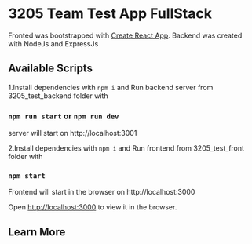 # 3205 Team Test App FullStack

Fronted was bootstrapped with [Create React App](https://github.com/facebook/create-react-app).
Backend was created with NodeJs and ExpressJs

## Available Scripts

1.Install dependencies with `npm i` and Run backend server from 3205_test_backend folder with

### `npm run start` or `npm run dev`

server will start on http://localhost:3001

2.Install dependencies with `npm i` and Run frontend from 3205_test_front folder with

### `npm start`

Frontend will start in the browser on http://localhost:3000

Open [http://localhost:3000](http://localhost:3000) to view it in the browser.

## Learn More
